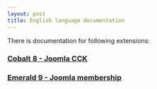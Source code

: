 ```yaml
---
layout: post
title: English language documentation
---
```


There is documentation for following extensions:

### [Cobalt 8 - Joomla CCK](/en/cobalt/)
### [Emerald 9 - Joomla membership](/en/emerald/)

